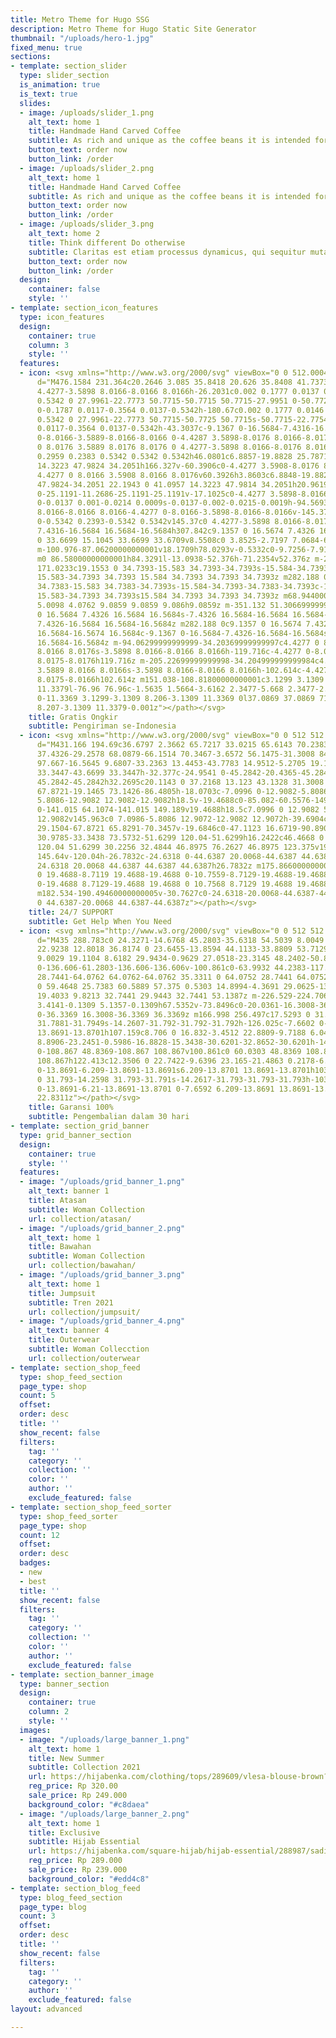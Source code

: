 ```yaml
---
title: Metro Theme for Hugo SSG
description: Metro Theme for Hugo Static Site Generator
thumbnail: "/uploads/hero-1.jpg"
fixed_menu: true
sections:
- template: section_slider
  type: slider_section
  is_animation: true
  is_text: true
  slides:
  - image: /uploads/slider_1.png
    alt_text: home 1
    title: Handmade Hand Carved Coffee
    subtitle: As rich and unique as the coffee beans it is intended for, this little scoop will make your morning ritual a special occasion every day.
    button_text: order now
    button_link: /order
  - image: /uploads/slider_2.png
    alt_text: home 1
    title: Handmade Hand Carved Coffee
    subtitle: As rich and unique as the coffee beans it is intended for, this little scoop will make your morning ritual a special occasion every day.
    button_text: order now
    button_link: /order
  - image: /uploads/slider_3.png
    alt_text: home 2
    title: Think different Do otherwise
    subtitle: Claritas est etiam processus dynamicus, qui sequitur mutationem <br> consuetudium lectorum.
    button_text: order now
    button_link: /order
  design:
    container: false
    style: ''
- template: section_icon_features
  type: icon_features
  design:
    container: true
    column: 3
    style: ''
  features:
  - icon: <svg xmlns="http://www.w3.org/2000/svg" viewBox="0 0 512.0004 512.0016"><path
      d="M476.1584 231.364c20.2646 3.085 35.8418 20.626 35.8408 41.7373v85.5117c0
      4.4277-3.5898 8.0166-8.0166 8.0166h-26.2031c0.002 0.1777 0.0137 0.3545 0.0137
      0.5342 0 27.9961-22.7773 50.7715-50.7715 50.7715-27.9951 0-50.7725-22.7754-50.7725-50.7715
      0-0.1787 0.0117-0.3564 0.0137-0.5342h-180.67c0.002 0.1777 0.0146 0.3545 0.0146
      0.5342 0 27.9961-22.7773 50.7715-50.7725 50.7715s-50.7715-22.7754-50.7715-50.7715c0-0.1787
      0.0117-0.3564 0.0137-0.5342h-43.3037c-9.1367 0-16.5684-7.4316-16.5684-16.5684v-17.6367h-26.1885c-4.4277
      0-8.0166-3.5889-8.0166-8.0166 0-4.4287 3.5898-8.0176 8.0166-8.0176h76.96c4.4287
      0 8.0176 3.5889 8.0176 8.0176 0 4.4277-3.5898 8.0166-8.0176 8.0166h-34.7383v17.6367c0
      0.2959 0.2383 0.5342 0.5342 0.5342h46.0801c6.8857-19.8828 25.7871-34.2051 47.9824-34.2051s41.0957
      14.3223 47.9824 34.2051h166.327v-60.3906c0-4.4277 3.5908-8.0176 8.0176-8.0176
      4.4277 0 8.0166 3.5908 8.0166 8.0176v60.3926h3.8603c6.8848-19.8828 25.7871-34.2051
      47.9824-34.2051 22.1943 0 41.0957 14.3223 47.9814 34.2051h20.9619v-35.2725h-9.0859c-13.8506
      0-25.1191-11.2686-25.1191-25.1191v-17.1025c0-4.4277 3.5898-8.0166 8.0175-8.0166h24.9277c-3.3945-10.5254-13.2754-18.1631-24.9121-18.1709-0.0068
      0-0.0137 0.001-0.0214 0.0009s-0.0137-0.002-0.0215-0.0019h-94.5693v9.0879c0 4.4277-3.5898
      8.0166-8.0166 8.0166-4.4277 0-8.0166-3.5898-8.0166-8.0166v-145.372c0-0.2949-0.2393-0.5342-0.5342-0.5342h-307.841c-0.2959
      0-0.5342 0.2393-0.5342 0.5342v145.37c0 4.4277-3.5898 8.0166-8.0176 8.0166s-8.0166-3.5898-8.0166-8.0166v-145.37c0-9.1357
      7.4316-16.5684 16.5684-16.5684h307.842c9.1357 0 16.5674 7.4326 16.5674 16.5684v17.6377h60.3926c18.5645
      0 33.6699 15.1045 33.6699 33.6709v8.5508c0 3.8525-2.7197 7.0684-6.3447 7.8388z
      m-100.976-87.06200000000001v18.1709h78.0293v-0.5332c0-9.7256-7.9121-17.6377-17.6367-17.6377h-60.3926z
      m0 86.58000000000001h84.3291l-13.0938-52.376h-71.2354v52.376z m-230.34699999999998
      171.0233c19.1553 0 34.7393-15.583 34.7393-34.7393s-15.584-34.7393-34.7393-34.7393-34.7393
      15.583-34.7393 34.7393 15.584 34.7393 34.7393 34.7393z m282.188 0c19.1543 0
      34.7383-15.583 34.7383-34.7393s-15.584-34.7393-34.7383-34.7393c-19.1553 0-34.7393
      15.583-34.7393 34.7393s15.584 34.7393 34.7393 34.7393z m68.94400000000002-102.61430000000001h-0.0009v-18.1719h-18.1709v9.0859c0
      5.0098 4.0762 9.0859 9.0859 9.086h9.0859z m-351.132 51.30669999999998c9.1357
      0 16.5684 7.4326 16.5684 16.5684s-7.4326 16.5684-16.5684 16.5684-16.5684-7.4326-16.5684-16.5684
      7.4326-16.5684 16.5684-16.5684z m282.188 0c9.1357 0 16.5674 7.4326 16.5674 16.5684s-7.4316
      16.5684-16.5674 16.5684c-9.1367 0-16.5684-7.4326-16.5684-16.5684s7.4316-16.5684
      16.5684-16.5684z m-94.06299999999999-34.20369999999997c4.4277 0 8.0166 3.5898
      8.0166 8.0176s-3.5898 8.0166-8.0166 8.0166h-119.716c-4.4277 0-8.0176-3.5889-8.0175-8.0166s3.5908-8.0176
      8.0175-8.0176h119.716z m-205.22699999999998-34.204999999999984c4.4268 0 8.0166
      3.5889 8.0166 8.0166s-3.5898 8.0166-8.0166 8.0166h-102.614c-4.4277 0-8.0176-3.5889-8.0175-8.0166s3.5908-8.0166
      8.0175-8.0166h102.614z m151.038-108.81800000000001c3.1299 3.1309 3.1299 8.206-0.0019
      11.3379l-76.96 76.96c-1.5635 1.5664-3.6162 2.3477-5.668 2.3477-2.0508 0-4.1025-0.7813-5.668-2.3477l-42.7559-42.7559c-3.1309-3.1309-3.1309-8.206
      0-11.3369 3.1299-3.1309 8.206-3.1309 11.3369 0l37.0869 37.0869 71.292-71.291c3.1309-3.1309
      8.207-3.1309 11.3379-0.001z"></path></svg>
    title: Gratis Ongkir
    subtitle: Pengiriman se-Indonesia
  - icon: <svg xmlns="http://www.w3.org/2000/svg" viewBox="0 0 512 512.0016"><path
      d="M431.166 194.69c36.6797 2.3662 65.7217 33.0215 65.6143 70.2383v30.7627c0
      37.4326-29.2578 68.0879-66.1514 70.3467-3.6572 56.1475-31.3008 84.0068-54.6426
      97.667-16.5645 9.6807-33.2363 13.4453-43.7783 14.9512-5.2705 19.1465-22.8027
      33.3447-43.6699 33.3447h-32.377c-24.9541 0-45.2842-20.4365-45.2842-45.3916s20.3301-45.2842
      45.2842-45.2842h32.2695c20.1143 0 37.2168 13.123 43.1328 31.3008 21.5117-3.5498
      67.8721-19.1465 73.1426-86.4805h-18.0703c-7.0996 0-12.9082-5.8086-12.9082-12.9072v-145.855c0-7.0996
      5.8086-12.9082 12.9082-12.9082h18.5v-19.4688c0-85.082-60.5576-149.189-141.015-149.189h-16.2422c-80.3496
      0-141.015 64.1074-141.015 149.189v19.4688h18.5c7.0996 0 12.9082 5.8086 12.9082
      12.9082v145.963c0 7.0986-5.8086 12.9072-12.9082 12.9072h-39.6904c-38.8301 0-70.4541-31.623-70.4541-70.4541v-30.7627c0-37.3242
      29.1504-67.8721 65.8291-70.3457v-19.6846c0-47.1123 16.6719-90.8906 46.8975-123.375
      30.9785-33.3438 73.5732-51.6299 120.04-51.6299h16.2422c46.4668 0 89.0625 18.2861
      120.04 51.6299 30.2256 32.4844 46.8975 76.2627 46.8975 123.375v19.6846z m-318.494
      145.64v-120.04h-26.7832c-24.6318 0-44.6387 20.0068-44.6387 44.6387v30.7627c0
      24.6318 20.0068 44.6387 44.6387 44.6387h26.7832z m175.86600000000004 145.85560000000004c10.7559
      0 19.4688-8.7119 19.4688-19.4688 0-10.7559-8.7129-19.4688-19.4688-19.4688h-32.377c-10.7559
      0-19.4688 8.7129-19.4688 19.4688 0 10.7568 8.7129 19.4688 19.4688 19.4688h32.377z
      m182.534-190.49460000000005v-30.7627c0-24.6318-20.0068-44.6387-44.6387-44.6387h-26.7832v120.04h26.7832c24.6318
      0 44.6387-20.0068 44.6387-44.6387z"></path></svg>
    title: 24/7 SUPPORT
    subtitle: Get Help When You Need
  - icon: <svg xmlns="http://www.w3.org/2000/svg" viewBox="0 0 512 512.0016"><path
      d="M435 288.783c0 24.3271-14.6768 45.2803-35.6318 54.5039 8.0049 10.1406 12.8018
      22.9238 12.8018 36.8174 0 23.6455-13.8594 44.1133-33.8809 53.7129 5.9717 8.7422
      9.0029 19.1104 8.6182 29.9434-0.9629 27.0518-23.3145 48.2402-50.8877 48.2402h-122.413c-75.3242
      0-136.606-61.2803-136.606-136.606v-100.861c0-63.9932 44.2383-117.825 103.731-132.582v-77.874c0-35.332
      28.7441-64.0762 64.0762-64.0762 35.3311 0 64.0752 28.7441 64.0752 64.0762v73.8496h46.6221c32.2842
      0 59.4648 25.7383 60.5889 57.375 0.5303 14.8994-4.3691 29.0625-13.8379 40.3428
      19.4033 9.8213 32.7441 29.9443 32.7441 53.1387z m-226.529-224.70600000000002h0.002v73.9805c1.7061-0.0635
      3.4141-0.1309 5.1357-0.1309h67.5352v-73.8496c0-20.0361-16.3008-36.3369-36.3359-36.3369-20.0361
      0-36.3369 16.3008-36.3369 36.3369z m166.998 256.497c17.5293 0 31.7881-14.2656
      31.7881-31.7949s-14.2607-31.792-31.792-31.792h-126.025c-7.6602 0-13.8691-6.209-13.8691-13.8691s6.209-13.8701
      13.8691-13.8701h107.159c8.706 0 16.832-3.4512 22.8809-9.7188 6.043-6.2627 9.2012-14.5176
      8.8906-23.2451-0.5986-16.8828-15.3438-30.6201-32.8652-30.6201h-141.898c-60.0303
      0-108.867 48.8369-108.867 108.867v100.861c0 60.0303 48.8369 108.867 108.867
      108.867h122.413c12.3506 0 22.7422-9.6396 23.165-21.4863 0.2178-6.126-1.9981-11.9219-6.2392-16.3164-4.2441-4.3965-9.9492-6.8203-16.0576-6.8203h-87.4463c-7.6602
      0-13.8691-6.209-13.8691-13.8691s6.209-13.8701 13.8691-13.8701h103.196c17.5312
      0 31.793-14.2598 31.793-31.791s-14.2617-31.793-31.793-31.793h-103.196c-7.6602
      0-13.8691-6.21-13.8691-13.8701 0-7.6592 6.209-13.8691 13.8691-13.8691h103.196
      22.8311z"></path></svg>
    title: Garansi 100%
    subtitle: Pengembalian dalam 30 hari
- template: section_grid_banner
  type: grid_banner_section
  design:
    container: true
    style: ''
  features:
  - image: "/uploads/grid_banner_1.png"
    alt_text: banner 1
    title: Atasan
    subtitle: Woman Collection
    url: collection/atasan/
  - image: "/uploads/grid_banner_2.png"
    alt_text: home 1
    title: Bawahan
    subtitle: Woman Collection
    url: collection/bawahan/
  - image: "/uploads/grid_banner_3.png"
    alt_text: home 1
    title: Jumpsuit
    subtitle: Tren 2021
    url: collection/jumpsuit/
  - image: "/uploads/grid_banner_4.png"
    alt_text: banner 4
    title: Outerwear
    subtitle: Woman Collecction
    url: collection/outerwear
- template: section_shop_feed
  type: shop_feed_section
  page_type: shop
  count: 5
  offset: 
  order: desc
  title: ''
  show_recent: false
  filters:
    tag: ''
    category: ''
    collection: ''
    color: ''
    author: ''
    exclude_featured: false
- template: section_shop_feed_sorter
  type: shop_feed_sorter
  page_type: shop
  count: 12
  offset: 
  order: desc
  badges:
  - new
  - best
  title: ''
  show_recent: false
  filters:
    tag: ''
    category: ''
    collection: ''
    color: ''
    author: ''
    exclude_featured: false
- template: section_banner_image
  type: banner_section
  design:
    container: true
    column: 2
    style: ''
  images:
  - image: "/uploads/large_banner_1.png"
    alt_text: home 1
    title: New Summer
    subtitle: Collection 2021
    url: https://hijabenka.com/clothing/tops/289609/vlesa-blouse-brown?trc_sale=clothing+96
    reg_price: Rp 320.00
    sale_price: Rp 249.000
    background_color: "#c8daea"
  - image: "/uploads/large_banner_2.png"
    alt_text: home 1
    title: Exclusive
    subtitle: Hijab Essential
    url: https://hijabenka.com/square-hijab/hijab-essential/288987/sadina-square-in-dark-grey?trc_sale=hijab-essential
    reg_price: Rp 289.000
    sale_price: Rp 239.000
    background_color: "#edd4c8"
- template: section_blog_feed
  type: blog_feed_section
  page_type: blog
  count: 3
  offset: 
  order: desc
  title: ''
  show_recent: false
  filters:
    tag: ''
    category: ''
    author: ''
    exclude_featured: false
layout: advanced

---
```

